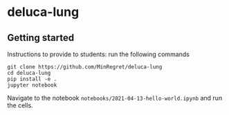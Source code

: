 # deluca-lung

## Getting started
Instructions to provide to students: run the following commands
```
git clone https://github.com/MinRegret/deluca-lung
cd deluca-lung
pip install -e .
jupyter notebook
```

Navigate to the notebook `notebooks/2021-04-13-hello-world.ipynb` and run the cells.